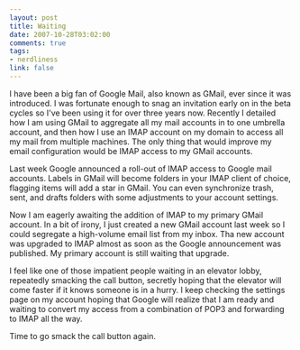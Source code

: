 ```yaml
--- 
layout: post
title: Waiting
date: 2007-10-28T03:02:00
comments: true
tags:
- nerdliness
link: false
---
```

I have been a big fan of Google Mail, also known as GMail, ever since it was introduced.  I was fortunate enough to snag an invitation early on in the beta cycles so I've been using it for over three years now.  Recently I detailed how I am using GMail to aggregate all my mail accounts in to one umbrella account, and then how I use an IMAP account on my domain to access all my mail from multiple machines.  The only thing that would improve my email configuration would be IMAP access to my GMail accounts.

Last week Google announced a roll-out of IMAP access to Google mail accounts.  Labels in GMail will become folders in your IMAP client of choice, flagging items will add a star in GMail.  You can even synchronize trash, sent, and drafts folders with some adjustments to your account settings.

Now I am eagerly awaiting the addition of IMAP to my primary GMail account.  In a bit of irony, I just created a new GMail account last week so I could segregate a high-volume email list from my inbox.  Tha new account was upgraded to IMAP almost as soon as the Google announcement was published.  My primary account is still waiting that upgrade.

I feel like one of those impatient people waiting in an elevator lobby, repeatedly smacking the call button, secretly hoping that the elevator will come faster if it knows someone is in a hurry.  I keep checking the settings page on my account hoping that Google will realize that I am ready and waiting to convert my access from a combination of POP3 and forwarding to IMAP all the way.

Time to go smack the call button again.
